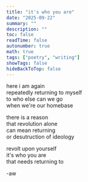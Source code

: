 ```yaml
---
title: "it's who you are"
date: "2025-09-22"
summary: ""
description: ""
toc: false
readTime: false
autonumber: true
math: true
tags: ["poetry", "writing"]
showTags: false
hideBackToTop: false
---
```


here i am again  
repeatedly returning to myself  
to who else can we go  
when we're our homebase  
  
there is a reason  
that revolution alone  
can mean returning  
or desutruction of ideology  
  
revolt upon yourself  
it's who you are  
that needs returning to  


-aw